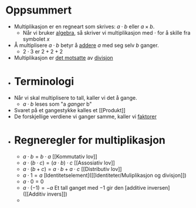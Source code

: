 # Oppsummert
- Multiplikasjon er en regneart som skrives: $a\cdot b$ eller $a\times b$.
	- Når vi bruker [algebra]([[Algebra]]), så skriver vi multiplikasjon med $\cdot$ for å skille fra symbolet $x$
- Å multiplisere $a\cdot b$ betyr å [addere]([[Addisjon]]) $a$ med seg selv $b$ ganger.
	- $2\cdot 3$ er $2 + 2 + 2$
- Multiplikasjon er [det motsatte]([[Invers]]) av [divisjon]([[Divisjon]])
- # Terminologi
- Når vi skal multiplisere to tall, kaller vi det å gange.
	- $a\cdot b$ leses som "a *ganger* b"
- Svaret på et gangestykke kalles et [[Produkt]]
- De forskjellige verdiene vi ganger samme, kaller vi [faktorer]([[Faktor]])
- # Regneregler for multiplikasjon
	- $a\cdot b=b\cdot a$ [[Kommutativ lov]]
	- $a\cdot (b \cdot c) = (a\cdot b)\cdot c$ [[Assosiativ lov]]
	- $a\cdot(b+c)=a\cdot b + a\cdot c$ [[Distributiv lov]]
	- $a\cdot 1=a$ [Identitetselement]([[Identiteter/Muliplikasjon og divisjon]])
	- $a\cdot 0=0$
	- $a\cdot (-1)=-a$ Et tall ganget med $-1$ gir den [additive inversen]([[Additiv invers]])
	-